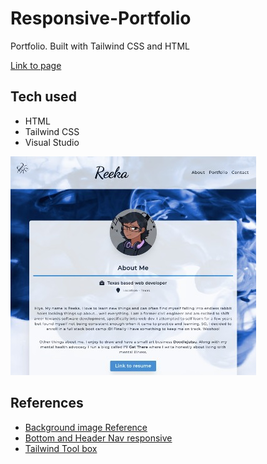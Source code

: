 # Responsive-Portfolio
Portfolio. Built with Tailwind CSS and HTML

[Link to page](https://reekamaharaj.github.io/Responsive-Portfolio/index.html)

## Tech used
- HTML
- Tailwind CSS
- Visual Studio

![](assets/images/portfolio.jpg)

## References
- [Background image Reference](https://unsplash.com/@adrienl?utm_medium=referral&amp;utm_campaign=photographer-credit&amp;utm_content=creditBadge)
- [Bottom and Header Nav responsive](https://tailwindcomponents.com/component/bottom-and-header-nav-responsive)
- [Tailwind Tool box](https://www.tailwindtoolbox.com/templates/profile-card)
